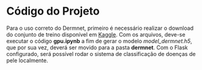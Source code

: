 # Código do Projeto

Para o uso correto do Dermnet, primeiro é necessário realizar o download do conjunto de treino disponível em [Kaggle](https://www.kaggle.com/datasets/shubhamgoel27/dermnet). Com os arquivos, deve-se executar o código **gpu.ipynb** a fim de gerar o modelo _model_dermnet.h5_, que por sua vez, deverá ser movido para a pasta **dermnet**. Com o Flask configurado, será possível rodar o sistema de classificação de doenças de pele localmente.
